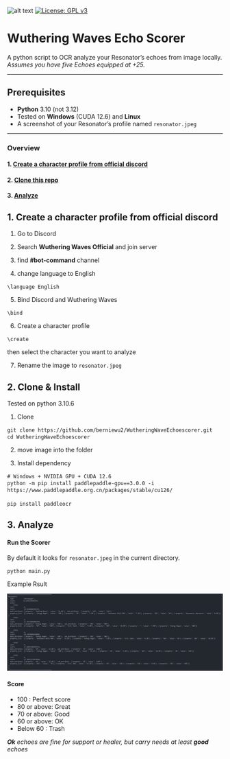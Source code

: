 ![alt text](https://img.shields.io/badge/python-3.10-blue)
[![License: GPL v3](https://img.shields.io/badge/License-GPLv3-blue.svg)](https://www.gnu.org/licenses/gpl-3.0)
# Wuthering Waves Echo Scorer

A python script to OCR analyze your Resonator’s echoes from image locally.\
_Assumes you have five Echoes equipped at +25._

---

## Prerequisites

- **Python** 3.10 (not 3.12)
- Tested on **Windows** (CUDA 12.6) and **Linux**  
- A screenshot of your Resonator’s profile named `resonator.jpeg`

---

### Overview

#### 1. [Create a character profile from official discord](#1-create-a-character-profile-from-official-discord)

#### 2. [Clone this repo](#2-clone-this-repo)

#### 3. [Analyze](#3-analyze)

## 1. Create a character profile from official discord

1. Go to Discord

2. Search **Wuthering Waves Official** and join server

3. find **#bot-command** channel

4. change language to English

```
\language English
```

5. Bind Discord and Wuthering Waves
```
\bind
```
6. Create a character profile
```
\create
```
then select the character you want to analyze

7. Rename the image to `resonator.jpeg`

## 2. Clone & Install

Tested on python 3.10.6

1. Clone
```
git clone https://github.com/berniewu2/WutheringWaveEchoescorer.git
cd WutheringWaveEchoescorer
```
2. move image into the folder

3. Install dependency

```
# Windows + NVIDIA GPU + CUDA 12.6
python -m pip install paddlepaddle-gpu==3.0.0 -i https://www.paddlepaddle.org.cn/packages/stable/cu126/

pip install paddleocr
```

## 3. Analyze

#### Run the Scorer
By default it looks for `resonator.jpeg` in the current directory.
```
python main.py
```
Example Rsult

![alt text](img/example_result.png)

#### Score

- 100 : Perfect score
- 80 or above: Great
- 70 or above: Good
- 60 or above: OK
- Below 60 : Trash

***Ok** echoes are fine for support or healer, but carry needs at least **good** echoes*